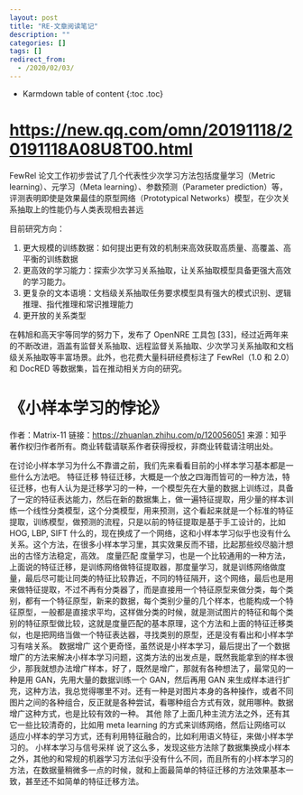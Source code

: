 ```yaml
---
layout: post
title: "RE-文章阅读笔记"
description: ""
categories: []
tags: []
redirect_from:
  - /2020/02/03/
---
```


* Karmdown table of content
{:toc .toc}

# https://new.qq.com/omn/20191118/20191118A08U8T00.html

FewRel 论文工作初步尝试了几个代表性少次学习方法包括度量学习（Metric learning）、元学习（Meta learning）、参数预测（Parameter prediction）等，评测表明即使是效果最佳的原型网络（Prototypical Networks）模型，在少次关系抽取上的性能仍与人类表现相去甚远

目前研究方向：

1. 更大规模的训练数据：如何提出更有效的机制来高效获取高质量、高覆盖、高平衡的训练数据
2. 更高效的学习能力：探索少次学习关系抽取，让关系抽取模型具备更强大高效的学习能力。
3. 更复杂的文本语境：文档级关系抽取任务要求模型具有强大的模式识别、逻辑推理、指代推理和常识推理能力
4. 更开放的关系类型

在韩旭和高天宇等同学的努力下，发布了 OpenNRE 工具包 [33]，经过近两年来的不断改进，涵盖有监督关系抽取、远程监督关系抽取、少次学习关系抽取和文档级关系抽取等丰富场景。此外，也花费大量科研经费标注了 FewRel（1.0 和 2.0）和 DocRED 等数据集，旨在推动相关方向的研究。



# 《小样本学习的悖论》

作者：Matrix-11
链接：https://zhuanlan.zhihu.com/p/120056051
来源：知乎
著作权归作者所有。商业转载请联系作者获得授权，非商业转载请注明出处。

在讨论小样本学习为什么不靠谱之前，我们先来看看目前的小样本学习基本都是一些什么方法吧。
特征迁移
特征迁移，大概是一个放之四海而皆可的一种方法，特征迁移，也有人认为是迁移学习的一种，一个模型先在大量的数据上训练过，具备了一定的特征表达能力，然后在新的数据集上，做一遍特征提取，用少量的样本训练一个线性分类模型，这个分类模型，用来预测，这个看起来就是一个标准的特征提取，训练模型，做预测的流程，只是以前的特征提取是基于手工设计的，比如 HOG, LBP, SIFT 什么的，现在换成了一个网络，这和小样本学习似乎也没有什么关系。这个方法，在很多小样本学习里，其实效果反而不错，比起那些绞尽脑汁想出的古怪方法稳定，高效。
度量匹配
度量学习，也是一个比较通用的一种方法，上面说的特征迁移，是训练网络做特征提取器，那度量学习，就是训练网络做度量，最后尽可能让同类的特征比较靠近，不同的特征隔开，这个网络，最后也是用来做特征提取，不过不再有分类器了，而是直接用一个特征原型来做分类，每个类别，都有一个特征原型，新来的数据，每个类别少量的几个样本，也能构成一个特征原型，一般都是直接求平均，这样做分类的时候，就是测试图片的特征和每个类别的特征原型做比较，这就是度量匹配的基本原理，这个方法和上面的特征迁移类似，也是把网络当做一个特征表达器，寻找类别的原型，还是没有看出和小样本学习有啥关系。
数据增广
这个更奇怪，虽然说是小样本学习，最后提出了一个数据增广的方法来解决小样本学习问题，这类方法的出发点是，既然我能拿到的样本很少，那我就想办法增广样本，好了，既然是增广，那就有各种想法了，最常见的一种是用 GAN，先用大量的数据训练一个 GAN，然后再用 GAN 来生成样本进行扩充，这种方法，我总觉得哪里不对。还有一种是对图片本身的各种操作，或者不同图片之间的各种组合，反正就是各种尝试，看哪种组合方式有效，就用哪种。数据增广这种方式，也是比较有效的一种。
其他
除了上面几种主流方法之外，还有其它一些比较清奇的，比如用 meta learning 的方式来训练网络，然后让网络可以适应小样本的学习方式，还有利用特征融合的，比如利用语义特征，来做小样本学习的。
小样本学习与信号采样
说了这么多，发现这些方法除了数据集换成小样本之外，其他的和常规的机器学习方法似乎没有什么不同，而且所有的小样本学习的方法，在数据量稍微多一点的时候，就和上面最简单的特征迁移的方法效果基本一致，甚至还不如简单的特征迁移方法。